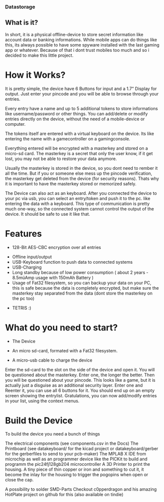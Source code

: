 ### Datastorage
## What is it?
In short, it is a physical offline-device to store secret information like account data or banking informations.
While mobile apps can do things like this, its always possible to have some spyware installed with the last gaming app or whatever.
Because of that i dont trust mobiles too much and so i decided to make this little project.

# How it Works?
It is pretty simple, the device have 6 Buttons for input and a 1.7" Display for output.
Just enter your pincode and you will be able to browse through your entries.

Every entry have a name and up to 5 additional tokens to store informations like username/password or other things.
You can add/delete or modify entries directly on the device, without the need of a mobile-device or computer.

The tokens itself are entered with a virtual keyboard on the device.
Its like entering the name with a gamecontroller on a gamingconsole.

Everything entered will be encrypted with a masterkey and stored on a micro-sd card.
The masterkey is a secret that only the user know, if it get lost, you may not be able to restore your data anymore.

Usually the masterkey is stored in the device, so you dont need to rember it all the time.
But if you or someone else mess up the pincode verification, the masterkey get deleted from the device (for security reasons).
Thats why it is important to have the masterkey stored or memorized safely.

The Device can also act as an keyboard.
After you connected the device to your pc via usb, you can select an entry/token and push it to the pc.
like entering the data with a keyboard.
This type of communication is pretty much one-way, so the connected system cannot control the output of the device.
It should be safe to use it like that.

# Features
- 128-Bit AES-CBC encryption over all entries
* Offline input/output
* USB-Keyboard function to push data to connected systems
* USB-Charging
* Long standby because of low power consumption ( about 2 years - 8.5müAmp usage with 150mAh Battery )
* Usage of Fat32 filesystem, so you can backup your data on your PC, this is safe because the data is completely encrypted, but make sure the masterkey stay separated from the data (dont store the masterkey on the pc too)
+ TETRIS :)

# What do you need to start?
- The Device
* An micro sd-card, formated with a Fat32 filesystem.
+ A micro-usb cable to charge the device

Enter the sd-card to the slot on the side of the device and open it.
You will be questioned about the masterkey.
Enter one, the longer the better.
Then you will be questioned about your pincode.
This looks like a game, but it is actually just a disguise as an additional security layer.
Enter one and Reenter it, you can use all 6 buttons for it.
You should end up on an empty screen showing the entrylist.
Gratulations, you can now add/modify entries in your list, using the context menus.

# Build the Device
To build the device you need a bunch of things

 The electrical components (see components.csv in the Docs)
 The Printboard (see datakeyboard/ for the kicad project or datakeyboard/gerber for the gerberfiles to send to your pcb-maker)
 The MPLAB X IDE from microchip as well as an programmer device like the PICKit to build and programm the pic24fj128gb204 microcontroller
 A 3D Printer to print the housing.
 A tiny piece of thin copper or iron and something to cut it, it become the inlay for the housing to trigger the pogopins when open or close the cap.

A possibility to solder SMD-Parts
Checkout c0pperdragon and his amazing HotPlate project on github for this (also available on tindie)











 

